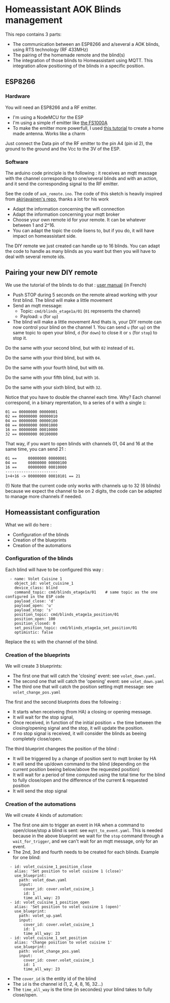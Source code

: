 # Homeassistant AOK Blinds management

This repo contains 3 parts:
- The communication between an ESP8266 and a/several a AOK blinds, using RTS technology (RF 433MHz)
- The pairing of the homemade remote and the blind(s)
- The integration of those blinds to Homeassistant using MQTT. This integration allow positioning of the blinds in a specific position.


## ESP8266

### Hardware
You will need an ESP8266 and a RF emitter. 
- I'm using a NodeMCU for the ESP 
- I'm using a simple rf emitter like [the FS1000A](https://search.brave.com/images?q=rf+433+emitter+fs1000A&source=web)
- To make the emitter more powerfull, I used [this tutorial](https://www.instructables.com/433-MHz-Coil-loaded-antenna/) to create a home made antenna. Works like a charm

Just connect the Data pin of the RF emitter to the pin A4 (pin id 2), the ground to the ground and the Vcc to the 3V of the ESP.

### Software
The arduino code principle is the following : it receives an mqtt message with the channel corresponding to one/several blinds and with an action, and it send the corresponding signal to the RF emitter.

See the code of `aok_remote.ino`. The code of this sketch is heavily inspired from [akirjavainen's repo](https://github.com/akirjavainen/A-OK), thanks a lot for his work
- Adapt the information concerning the wifi connection
- Adapt the information concerning your mqtt broker
- Choose your own remote id for your remote. It can be whatever between 1 and 2^16.
- You can adapt the topic the code lisens to, but if you do, it will have impact on homeassistant side. 

The DIY remote we just created can handle up to 16 blinds. You can adapt the code to handle as many blinds as you want but then you will have to deal with several remote ids.

## Pairing your new DIY remote
We use the tutorial of the blinds to do that : [user manual](https://www.aokfrance.com/ressources/common/Notices/NOTICE_AM25_35_45-ES-E.pdf) (in French)

- Push STOP during 5 seconds on the remote alread working with your first blind. The blind will make a little movement
- Send an mqtt message: 
  - Topic: `cmd/blinds_etage1a/01` (`01` represents the channel)
  - Payload: `u` (for `up`)
- The blind will make a little movement
And thats is, your DIY remote can now control your blind on the channel 1.  You can send `u` (for `up`) on the same topic to open your blind, `d` (for `down`) to close it or `s` (for `stop`) to stop it.

Do the same with your second blind, but with `02` instead of `01`.

Do the same with your third blind, but with `04`.

Do the same with your fourth blind, but with `08`.

Do the same with your fifth blind, but with `16`.

Do the same with your sixth blind, but with `32`.

Notice that you have to double the channel each time. Why? Each channel correspond, in a binary reprentation, to a series of `0` with a single `1`:
```
01 == 00000000 00000001
02 == 00000000 00000010
04 == 00000000 00000100
08 == 00000000 00001000
16 == 00000000 00010000
32 == 00000000 00100000
```
That way, if you want to open blinds with channels 01, 04 and 16 at the same time, you can send 21 :
```
01 ==     00000000 00000001
04 ==     00000000 00000100
16 ==     00000000 00010000
-----------------------
1+4+16 -> 00000000 00010101 == 21  
```

(!) Note that the current code only works with channels up to 32 (6 blinds) because we expect the channel to be on 2 digits, the code can be adapted to manage more channels if needed. 

## Homeassistant configuration

What we will do here :
- Configuration of the blinds
- Creation of the blueprints
- Creation of the automations

### Configuration of the blinds

Each blind will have to be configured this way :
```
  - name: Volet Cuisine 1
    object_id: volet_cuisine_1
    device_class: blind
    command_topic: cmd/blinds_etage1a/01    # same topic as the one configured in the ESP code
    payload_close: 'd'
    payload_open: 'u'
    payload_stop: 's'
    position_topic: cmd/blinds_etage1a_position/01
    position_open: 100
    position_closed: 0
    set_position_topic: cmd/blinds_etage1a_set_position/01
    optimistic: false
```
Replace the `01` with the channel of the blind.  

### Creation of the blueprints
We will create 3 blueprints:
- The first one that will catch the 'closing' event: see `volet_down.yaml`. 
- The second one that will catch the 'opening' event: see `volet_down.yaml`
- The third one that will catch the position setting mqtt message: see `volet_change_pos.yaml`

The first and the second blueprints does the following : 
- It starts when receiveing (from HA) a closing or opening message. 
- It will wait for the stop signal, 
- Once received, in function of the initial position + the time between the closing/opening signal and the stop, it will update the position. 
- If no stop signal is received, it will consider the blinds as beeing completely close/open. 

The third blueprint changees the position of the blind :
- It will be triggered by a change of position sent to mqtt broker by HA 
- It will send the up/down command to the blind (depending on the current position beeing below/above the requested position)
- It will wait for a period of time computed using the total time for the blind to fully close/open and the difference of the current & requested position
- It will send the stop signal   

### Creation of the automations
We will create 4 kinds of automation:
- The first one aim to trigger an event in HA when a command to open/close/stop a blind is sent: see `mqtt_to_event.yaml`. This is needed because in the above blueprint we wait for the `stop` command through a `wait_for_trigger`, and we can't wait for an mqtt message, only for an event.
- The 2nd, 3rd and fourth needs to be created for each blinds. Example for one blind:
```
  - id: volet_cuisine_1_position_close
    alias: 'Set position to volet cuisine 1 (close)'
    use_blueprint:
      path: volet_down.yaml
      input:
        cover_id: cover.volet_cuisine_1
        id: 1
        time_all_way: 23
  - id: volet_cuisine_1_position_open
    alias: 'Set position to volet cuisine 1 (open)'
    use_blueprint:
      path: volet_up.yaml
      input:
        cover_id: cover.volet_cuisine_1
        id: 1
        time_all_way: 23
  - id: volet_cuisine_1_set_position
    alias: 'Change position to volet cuisine 1'
    use_blueprint:
      path: volet_change_pos.yaml
      input:
        cover_id: cover.volet_cuisine_1
        id: 1
        time_all_way: 23
```

  - The `cover_id` is the entity id of the blind
  - The `id` is the channel id (1, 2, 4, 8, 16, 32...)
  - The `time_all_way` is the time (in secondes) your blind takes to fully close/open.
